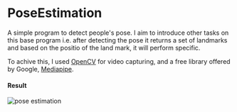# PoseEstimation
A simple program to detect people's pose. I aim to introduce other tasks on this base program i.e. after detecting the pose it returns a set of landmarks and based on the positio of the land mark, it will perform specific. 

To achive this, I used [OpenCV](https://opencv.org/) for video capturing, and a free library offered by Google, [Mediapipe](https://mediapipe.dev/). 

#### Result
![pose estimation](https://user-images.githubusercontent.com/68144408/134700040-e14ee065-ff03-40ae-927b-0e5ee394c2e4.gif)


